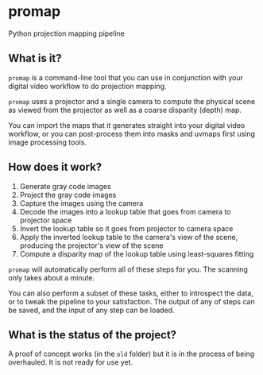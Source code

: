 # promap
Python projection mapping pipeline

## What is it?

`promap` is a command-line tool that you can use
in conjunction with your digital video workflow
to do projection mapping.

`promap` uses a projector and a single camera
to compute the physical scene as viewed from the projector
as well as a coarse disparity (depth) map.

You can import the maps that it generates straight into your digital video workflow,
or you can post-process them into masks and uvmaps first using image processing tools.

## How does it work?

1. Generate gray code images
2. Project the gray code images
3. Capture the images using the camera
4. Decode the images into a lookup table that goes from camera to projector space
5. Invert the lookup table so it goes from projector to camera space
6. Apply the inverted lookup table to the camera's view of the scene, producing the projector's view of the scene
7. Compute a disparity map of the lookup table using least-squares fitting

`promap` will automatically perform all of these steps for you.
The scanning only takes about a minute.

You can also perform a subset of these tasks,
either to introspect the data,
or to tweak the pipeline to your satisfaction.
The output of any of steps can be saved,
and the input of any step can be loaded.

## What is the status of the project?

A proof of concept works (in the `old` folder) but it is in the process of being overhauled. It is not ready for use yet.
